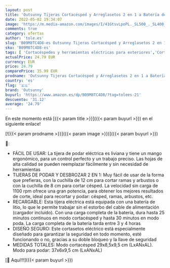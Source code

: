 ```yaml
---
layout: post
title: 'Outsunny Tijeras Cortacésped y Arreglasetos 2 en 1 a Batería de 3.6V con 2 Cuchillas Ancho de Corte 12 cm/8 cm para Setos Césped Llave de Seguridad 37x6x9 5 cm Rojo y Negro'
date: 2022-05-02 19:34:07
image: 'https://m.media-amazon.com/images/I/41GtsvLpoPL._SL500_._SL400_.jpg'
comments: true
category: ofertas
author: 'tole.es'
slug: 'B09M8TC4D8-es Outsunny Tijeras Cortacésped y Arreglasetos 2 en 1 a...'
sku: 'B09M8TC4D8-es'
tags: [ 'Cortacéspedes y herramientas eléctricas para exteriores','Cortasetos para exterior','Herramientas eléctricas de exterior','Jardín','outsunny','tijeras','🇪🇸', ]
actualPrice: 24.79 EUR
currency: EUR
price: 24.79
comparePrice: 35.99 EUR
prodname: 'Outsunny Tijeras Cortacésped y Arreglasetos 2 en 1 a Batería de 3.6V con 2 Cuchillas Ancho de Corte 12 cm/8 cm para Setos Césped Llave de Seguridad 37x6x9 5 cm Rojo y Negro'
country: 'es'
flag: '🇪🇸'
brand: 'Outsunny'
buyurl: 'https://www.amazon.es/dp/B09M8TC4D8/?tag=tolees-21'
descuento: '31.12'
average: '24.79'
---
```


En este momento está [{{< param title >}}]({{< param buyurl >}}) en el siguiente enlace!

[![{{< param prodname >}}]({{< param image >}})]({{< param buyurl >}})

🔎:

- FÁCIL DE USAR: La tijera de podar eléctrica es liviana y tiene un mango ergonómico, para un control perfecto y un trabajo preciso. Las hojas de alta calidad se pueden reemplazar fácilmente y sin necesidad de herramientas
- TIJERAS DE PODAR Y DESBROZAR 2 EN 1: Muy fácil de usar de la forma que prefieras, con la cuchilla de 12 cm para cortar ramas y arbustos o con la cuchilla de 8 cm para cortar césped. La velocidad sin carga de 1100 rpm ofrece una gran potencia, para obtener los mejores resultados de corte, ideal para recortar y podar: césped, ramas, arbustos, etc.
- RECARGABLE: Esta tijera eléctrica está equipada con una batería de litio, lo que le permite trabajar sin el estorbo del cable de alimentación (cargador incluido). Con una carga completa de la batería, dura hasta 25 minutos continuos en modo cortacésped y hasta 30 minutos en modo poda. La carga completa de la batería tarda entre 3 y 4 horas
- DISEÑO SEGURO: Este cortasetos eléctrico está especialmente diseñado para garantizar la seguridad en todo momento, esté funcionando o no, gracias a su doble bloqueo y la llave de seguridad
- MEDIDAS TOTALES: Modo cortacésped 29x8,5x9,5 cm (LxANxAL). Modo para podar: 37x6x9,5 cm (LxANxAL)

[🛒 Aquí!!!]({{< param buyurl >}})
